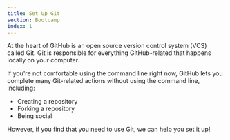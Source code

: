 ```yaml
---
title: Set Up Git
section: Bootcamp
index: 1
---
```


At the heart of GitHub is an open source version control system (VCS) called Git. Git is responsible for everything GitHub-related that happens locally on your computer.

If you're not comfortable using the command line right now, GitHub lets you complete many Git-related actions without using the command line, including:

- Creating a repository
- Forking a repository
- Being social

However, if you find that you need to use Git, we can help you set it up!
